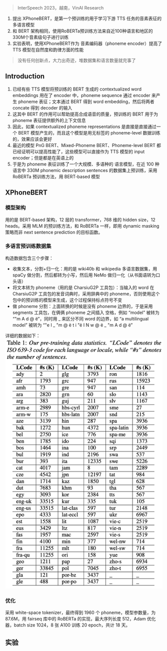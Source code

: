 > InterSpeech 2023，越南，VinAI Research

1. 提出 XPhoneBERT，是第一个预训练的用于学习下游 TTS 任务的音素表征的多语言模型
2. 和 BERT 架构相同，使用RoBERTa预训练方法来自近100种语言和地区的330M个音素级句子进行训练
3. 实验表明，使用XPhoneBERT作为 音素编码器（phoneme encoder）提高了 TTS 模型在自然度和韵律方面的性能

> 没有任何创新点，大力出奇迹，堆数据集和语言数量就完事了

## Introduction

1. 已经有些 TTS 模型将预训练的 BERT 生成的 contextualized word embeddings 用在了 encoder 中，phoneme sequence 通过 encoder 来产生 phoneme 表征；文本通过 BERT 得到 word embedding，然后将两者 concate 得到 decoder 的输入
2. 这其中 BERT 的作用可以帮助提高合成语音的质量，预训练的 BERT 用于为 phoneme 表征提供额外的上下文信息
3. 因此，如果 contextualized phoneme representations 是直接是直接通过一个 BERT 模型产生的，而且这个模型是用无标签的 phoneme-level 数据训练的，效果应该会更好
4. 最近的模型 PnG BERT、Mixed-Phoneme BERT、Phoneme-level BERT 都已经证明可以提高性能了，这些模型可以直接作为 TTS 模型的 input encoder；但是都是在英语上的
5. 于是为 phoneme 表征训练了一个大规模、多语种的 语言模型，在近 100 种语言中 330M phonemic description sentences 的数据集上预训练，采用 RoBERTa 预训练方法，用 BERT-based 模型

## XPhoneBERT

### 模型架构

用的是 BERT-based 架构，12 层的 transformer，768 维的 hidden size，12 heads。采用 MLM 的预训练方法，和 RoBERTa 一样，即用 dynamic masking 策略而非 next sentence prediction 的目标函数。

### 多语言预训练数据集

构造数据包含三个步骤：
+ 收集文本，分割+归一化：用的是 wiki40b 和 wikipedia 多语言数据集，用 spaCy 做分割，然后都转为小写，然后用 NeMo 做归一化（从书面语转为口头语）
+ 将文本转为 phoneme（用的是 CharsiuG2P 工具包）：当输入的 word 在 CharsiuG2P 工具包的发音词典时，采用辞典中的 phoneme，否则使用这个包中的预训练的模型来生成，这个过程保持标点符号不变
+ 做 phoneme 分割：上面转换的时候是没有 phoneme 边界的，于是采用 segments 工具包，在俩俩 phoneme 之间插入 空格，例如 “model” 被转为 “"m A d @ ë”，同时用 _ 来区分不同 word 的边界，如 “a multilingual model” 被转为 “"e I _ "m @ ë t i "ë I N w @ ë _ "m A d @ ë”

详细的数据如下：
![](image/Pasted%20image%2020231127214545.png)

### 优化

采用 white-space tokenizer，最终得到 1960 个 phoneme，模型参数量，为 87.6M，用 fairseq 库中的 RoBERTa 的实现，最大序列长度 512，Adam 优化器，batch size 1024，8 张 A100 训练 20 epoch，共计 18 天。

## 实验
